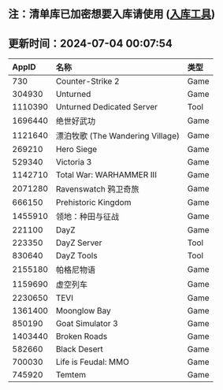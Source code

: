 ## 注：清单库已加密想要入库请使用 ([入库工具](https://github.com/BlankTMing/ManifestAutoUpdate/releases))

## 更新时间：2024-07-04 00:07:54
| AppID | 名称 | 类型  |
| :-------------------- | :----------------------------- | :----------- |
| 730 | Counter-Strike 2| Game |
| 304930 | Unturned| Game |
| 1110390 | Unturned Dedicated Server| Tool |
| 1696440 | 绝世好武功| Game |
| 1121640 | 漂泊牧歌 (The Wandering Village)| Game |
| 269210 | Hero Siege| Game |
| 529340 | Victoria 3| Game |
| 1142710 | Total War: WARHAMMER III| Game |
| 2071280 | Ravenswatch 鸦卫奇旅| Game |
| 666150 | Prehistoric Kingdom| Game |
| 1455910 | 领地：种田与征战| Game |
| 221100 | DayZ| Game |
| 223350 | DayZ Server| Tool |
| 830640 | DayZ Tools| Tool |
| 2155180 | 帕格尼物语| Game |
| 1159690 | 虚空列车| Game |
| 2230650 | TEVI| Game |
| 1361400 | Moonglow Bay| Game |
| 850190 | Goat Simulator 3| Game |
| 1403440 | Broken Roads| Game |
| 582660 | Black Desert| Game |
| 700030 | Life is Feudal: MMO| Game |
| 745920 | Temtem| Game |
